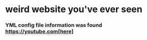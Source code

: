 # weird website you've ever seen

### YML config file information was found https://youtube.com[here]
